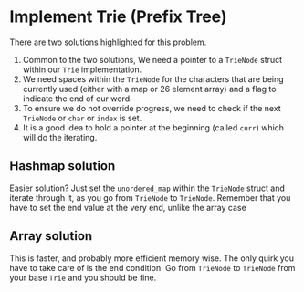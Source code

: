 # Implement Trie (Prefix Tree)

There are two solutions highlighted for this problem.

1. Common to the two solutions, We need a pointer to a `TrieNode` struct within our `Trie` implementation.
2. We need spaces within the `TrieNode` for the characters that are being currently used (either with a map or 26 element array) and a flag to indicate the end of our word.
3. To ensure we do not override progress, we need to check if the next `TrieNode` or `char` or `index` is set.
4. It is a good idea to hold a pointer at the beginning (called `curr`) which will do the iterating.

## Hashmap solution
Easier solution? Just set the `unordered_map` within the `TrieNode` struct and iterate through it, as you go from `TrieNode` to `TrieNode`. Remember that you have to set the end value at the very end, unlike the array case

## Array solution
This is faster, and probably more efficient memory wise. The only quirk you have to take care of is the end condition. Go from `TrieNode` to `TrieNode` from your base `Trie` and you should be fine.
